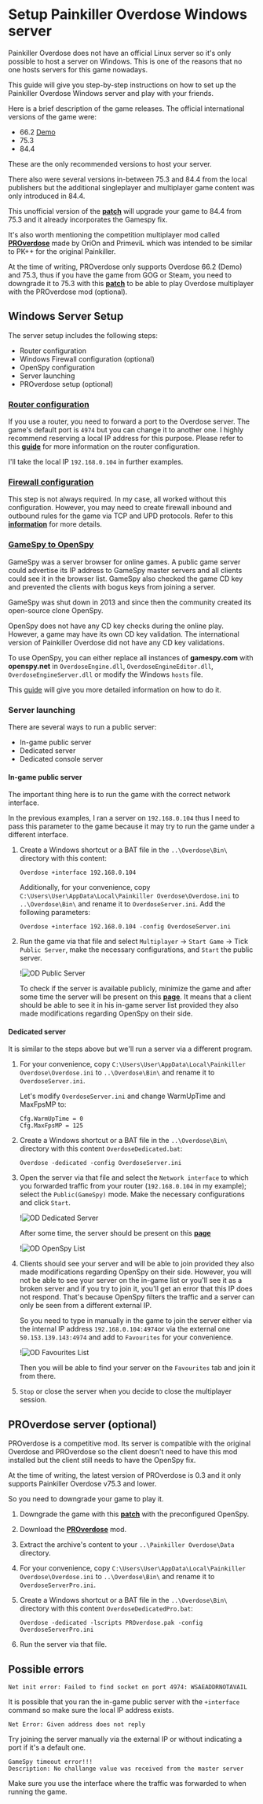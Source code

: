 # Setup Painkiller Overdose Windows server

Painkiller Overdose does not have an official Linux server so it's only possible to host a server on Windows. This is one of the reasons that no one hosts servers for this game nowadays.

This guide will give you step-by-step instructions on how to set up the Painkiller Overdose Windows server and play with your friends.

Here is a brief description of the game releases. The official international versions of the game were:

- 66.2 [Demo](https://www.moddb.com/games/painkiller-overdose/downloads/painkiller-overdose-single-and-multiplayer-demo)
- 75.3
- 84.4

These are the only recommended versions to host your server.

There also were several versions in-between 75.3 and 84.4 from the local publishers but the additional singleplayer and multiplayer game content was only introduced in 84.4.

This unofficial version of the [**patch**](https://www.moddb.com/games/painkiller-overdose/downloads/painkiller-overdose-patch-753-to-84) will upgrade your game to 84.4 from 75.3 and it already incorporates the Gamespy fix.

It's also worth mentioning the competition multiplayer mod called [**PROverdose**](https://www.moddb.com/games/painkiller-overdose/downloads/proverdose-03) made by OriOn and PrimeviL which was intended to be similar to PK++ for the original Painkiller.

At the time of writing, PROverdose only supports Overdose 66.2 (Demo) and 75.3, thus if you have the game from GOG or Steam, you need to downgrade it to 75.3 with this [**patch**](https://www.moddb.com/games/painkiller-overdose/downloads/painkiller-overdose-downgrade-patch-from-844-to-753) to be able to play Overdose multiplayer with the PROverdose mod (optional).

## Windows Server Setup

The server setup includes the following steps:

* Router configuration
* Windows Firewall configuration (optional)
* OpenSpy configuration
* Server launching
* PROverdose setup (optional)

### [Router configuration](router-config.md)

If you use a router, you need to forward a port to the Overdose server. The game's default port is `4974` but you can change it to another one. I highly recommend reserving a local IP address for this purpose. Please refer to this [**guide**](router-config.md) for more information on the router configuration.

I'll take the local IP `192.168.0.104` in further examples.

### [Firewall configuration](od-firewall-config.md)

This step is not always required. In my case, all worked without this configuration. However, you may need to create firewall inbound and outbound rules for the game via TCP and UPD protocols. Refer to this [**information**](od-firewall-config.md) for more details.

### [GameSpy to OpenSpy](gamespy-openspy.md)

GameSpy was a server browser for online games. A public game server could advertise its IP address to GameSpy master servers and all clients could see it in the browser list. GameSpy also checked the game CD key and prevented the clients with bogus keys from joining a server.

GameSpy was shut down in 2013 and since then the community created its open-source clone OpenSpy.

OpenSpy does not have any CD key checks during the online play. However, a game may have its own CD key validation. The international version of Painkiller Overdose did not have any CD key validations.

To use OpenSpy, you can either replace all instances of **gamespy.com** with **openspy.net** in `OverdoseEngine.dll`, `OverdoseEngineEditor.dll`, `OverdoseEngineServer.dll` or modify the Windows `hosts` file.

This [guide](gamespy-openspy.md) will give you more detailed information on how to do it.

### Server launching

There are several ways to run a public server:

* In-game public server
* Dedicated server
* Dedicated console server

#### In-game public server

The important thing here is to run the game with the correct network interface.

In the previous examples, I ran a server on `192.168.0.104` thus I need to pass this parameter to the game because it may try to run the game under a different interface.

1. Create a Windows shortcut or a BAT file in the `..\Overdose\Bin\` directory with this content:

    ```
    Overdose +interface 192.168.0.104
    ```

    Additionally, for your convenience, copy `C:\Users\User\AppData\Local\Painkiller Overdose\Overdose.ini` to `..\Overdose\Bin\` and rename it to `OverdoseServer.ini`. Add the following parameters:

    ```
    Overdose +interface 192.168.0.104 -config OverdoseServer.ini
    ```

2. Run the game via that file and select `Multiplayer` -> `Start Game` -> Tick `Public Server`, make the necessary configurations, and `Start` the public server.

    !![OD Public Server](../../../img/multiplayer/od-public-server01.jpg "OD Public Server")

    To check if the server is available publicly, minimize the game and after some time the server will be present on this [**page**](http://beta.openspy.net/en/server-list/painkillerod). It means that a client should be able to see it in his in-game server list provided they also made modifications regarding OpenSpy on their side.

#### Dedicated server

It is similar to the steps above but we'll run a server via a different program.

1. For your convenience, copy `C:\Users\User\AppData\Local\Painkiller Overdose\Overdose.ini` to `..\Overdose\Bin\` and rename it to `OverdoseServer.ini`.

    Let's modify `OverdoseServer.ini` and change WarmUpTime and MaxFpsMP to:

    ```
    Cfg.WarmUpTime = 0
    Cfg.MaxFpsMP = 125
    ```

2. Create a Windows shortcut or a BAT file in the `..\Overdose\Bin\` directory with this content `OverdoseDedicated.bat`:

    ```
    Overdose -dedicated -config OverdoseServer.ini
    ```

3. Open the server via that file and select the `Network interface` to which you forwarded traffic from your router (`192.168.0.104` in my example); select the `Public(GameSpy)` mode. Make the necessary configurations and click `Start`.

    !![OD Dedicated Server](../../../img/multiplayer/od-public-server02.jpg "OD Dedicated Server")

    After some time, the server should be present on this [**page**](http://beta.openspy.net/en/server-list/painkillerod)

    !![OD OpenSpy List](../../../img/multiplayer/od-public-server03.jpg "OD OpenSpy List")

4. Clients should see your server and will be able to join provided they also made modifications regarding OpenSpy on their side. However, you will not be able to see your server on the in-game list or you'll see it as a broken server and if you try to join it, you'll get an error that this IP does not respond. That's because OpenSpy filters the traffic and a server can only be seen from a different external IP.

    So you need to type in manually in the game to join the server either via the internal IP address `192.168.0.104:4974`or via the external one `50.153.139.143:4974` and add to `Favourites` for your convenience.

    !![OD Favourites List](../../../img/multiplayer/od-public-server04.jpg "OD Favourites List")

    Then you will be able to find your server on the `Favourites` tab and join it from there.

5. `Stop` or close the server when you decide to close the multiplayer session.

## PROverdose server (optional)

PROverdose is a competitive mod. Its server is compatible with the original Overdose and PROverdose so the client doesn't need to have this mod installed but the client still needs to have the OpenSpy fix.

At the time of writing, the latest version of PROverdose is 0.3 and it only supports Painkiller Overdose v75.3 and lower.

So you need to downgrade your game to play it.

1. Downgrade the game with this [**patch**](https://www.moddb.com/games/painkiller-overdose/downloads/painkiller-overdose-downgrade-patch-from-844-to-753) with the preconfigured OpenSpy.

2. Download the [**PROverdose**](https://www.moddb.com/games/painkiller-overdose/downloads/proverdose-03) mod.

3. Extract the archive's content to your `..\Painkiller Overdose\Data` directory.

4. For your convenience, copy `C:\Users\User\AppData\Local\Painkiller Overdose\Overdose.ini` to `..\Overdose\Bin\` and rename it to `OverdoseServerPro.ini`.

5. Create a Windows shortcut or a BAT file in the `..\Overdose\Bin\` directory with this content `OverdoseDedicatedPro.bat`:

    ```
    Overdose -dedicated -lscripts PROverdose.pak -config OverdoseServerPro.ini
    ```

6. Run the server via that file.

## Possible errors

```
Net init error: Failed to find socket on port 4974: WSAEADDRNOTAVAIL
```

It is possible that you ran the in-game public server with the `+interface` command so make sure the local IP address exists.

```
Net Error: Given address does not reply
```
Try joining the server manually via the external IP or without indicating a port if it's a default one.

```
GameSpy timeout error!!!
Description: No challange value was received from the master server
```
Make sure you use the interface where the traffic was forwarded to when running the game.
